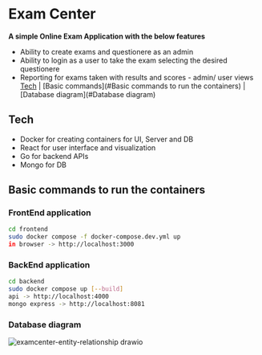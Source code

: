 # Exam Center
**A simple Online Exam Application with the below features**
* Ability to create exams and questionere as an admin
* Ability to login as a user to take the exam selecting the desired questionere
* Reporting for exams taken with results and scores - admin/ user views
[Tech](#Tech) |
[Basic commands](#Basic commands to run the containers) |
[Database diagram](#Database diagram)
## Tech
- Docker for creating containers for UI, Server and DB
- React for user interface and visualization
- Go for backend APIs
- Mongo for DB

## Basic commands to run the containers

### FrontEnd application
```sh
cd frontend
sudo docker compose -f docker-compose.dev.yml up
in browser -> http://localhost:3000
```

### BackEnd application
```sh
cd backend
sudo docker compose up [--build]
api -> http://localhost:4000
mongo express -> http://localhost:8081
```
### Database diagram

![examcenter-entity-relationship drawio](https://user-images.githubusercontent.com/111428615/195823165-c463d2ce-cf32-4a29-b772-7c4157fba921.png)

